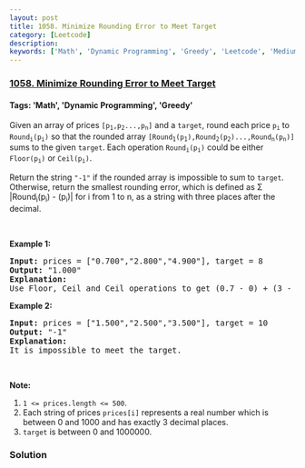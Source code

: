 ```yaml
---
layout: post
title: 1058. Minimize Rounding Error to Meet Target
category: [Leetcode]
description: 
keywords: ['Math', 'Dynamic Programming', 'Greedy', 'Leetcode', 'Medium']
---
```

### [1058. Minimize Rounding Error to Meet Target](https://leetcode.com/problems/minimize-rounding-error-to-meet-target)

#### Tags: 'Math', 'Dynamic Programming', 'Greedy'

<div class="content__u3I1 question-content__JfgR"><div><p>Given an array of prices <code>[p<sub>1</sub>,p<sub>2</sub>...,p<sub>n</sub>]</code> and a <code>target</code>, round each price <code>p<sub>i</sub></code> to <code>Round<sub>i</sub>(p<sub>i</sub>)</code> so that the rounded array <code>[Round<sub>1</sub>(p<sub>1</sub>),Round<sub>2</sub>(p<sub>2</sub>)...,Round<sub>n</sub>(p<sub>n</sub>)]</code> sums to the given <code>target</code>. Each operation <code>Round<sub>i</sub>(p<sub>i</sub>)</code> could be either <code>Floor(p<sub>i</sub>)</code> or <code>Ceil(p<sub>i</sub>)</code>.</p>
<p>Return the string <code>"-1"</code> if the rounded array is impossible to sum to <code>target</code>. Otherwise, return the smallest rounding error, which is defined as Σ |Round<sub>i</sub>(p<sub>i</sub>) - (p<sub>i</sub>)| for <italic>i</italic> from 1 to <italic>n</italic>, as a string with three places after the decimal.</p>
<p> </p>
<p><strong>Example 1:</strong></p>
<pre><strong>Input: </strong>prices = <span id="example-input-1-1">["0.700","2.800","4.900"]</span>, target = <span id="example-input-1-2">8</span>
<strong>Output: </strong><span id="example-output-1">"1.000"</span>
<strong>Explanation: </strong>
Use Floor, Ceil and Ceil operations to get (0.7 - 0) + (3 - 2.8) + (5 - 4.9) = 0.7 + 0.2 + 0.1 = 1.0 .
</pre>
<p><strong>Example 2:</strong></p>
<pre><strong>Input: </strong>prices = <span id="example-input-2-1">["1.500","2.500","3.500"]</span>, target = <span id="example-input-2-2">10</span>
<strong>Output: </strong><span id="example-output-2">"-1"</span>
<strong>Explanation: </strong>
It is impossible to meet the target.
</pre>
<p> </p>
<p><strong>Note:</strong></p>
<ol>
<li><code>1 &lt;= prices.length &lt;= 500</code>.</li>
<li>Each string of prices <code>prices[i]</code> represents a real number which is between 0 and 1000 and has exactly 3 decimal places.</li>
<li><code>target</code> is between 0 and 1000000.</li>
</ol></div></div>

### Solution
